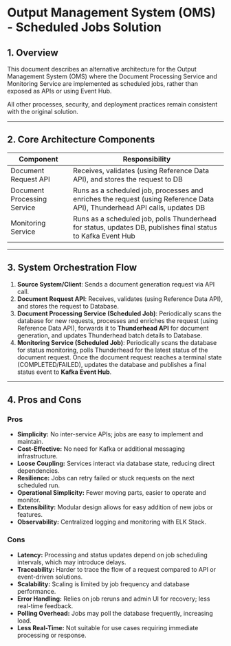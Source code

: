 # Output Management System (OMS) - Scheduled Jobs Solution

## 1. Overview
This document describes an alternative architecture for the Output Management System (OMS) where the Document Processing Service and Monitoring Service are implemented as scheduled jobs, rather than exposed as APIs or using Event Hub.

All other processes, security, and deployment practices remain consistent with the original solution.

---

## 2. Core Architecture Components

| Component                   | Responsibility                                                                                                            |
|-----------------------------|---------------------------------------------------------------------------------------------------------------------------|
| Document Request API        | Receives, validates (using Reference Data API), and stores the request to DB                                              |
| Document Processing Service | Runs as a scheduled job, processes and enriches the request (using Reference Data API), Thunderhead API calls, updates DB |
| Monitoring Service          | Runs as a scheduled job, polls Thunderhead for status, updates DB, publishes final status to Kafka Event Hub              |

---

## 3. System Orchestration Flow
1. **Source System/Client**: Sends a document generation request via API call.
2. **Document Request API**: Receives, validates (using Reference Data API), and stores the request to Database.
3. **Document Processing Service (Scheduled Job)**: Periodically scans the database for new requests, processes and enriches the request (using Reference Data API), forwards it to **Thunderhead API** for document generation, and updates Thunderhead batch details to Database.
4. **Monitoring Service (Scheduled Job)**: Periodically scans the database for status monitoring, polls Thunderhead for the latest status of the document request. Once the document request reaches a terminal state (COMPLETED/FAILED), updates the database and publishes a final status event to **Kafka Event Hub**.

---

## 4. Pros and Cons

### Pros
- **Simplicity:** No inter-service APIs; jobs are easy to implement and maintain.
- **Cost-Effective:** No need for Kafka or additional messaging infrastructure.
- **Loose Coupling:** Services interact via database state, reducing direct dependencies.
- **Resilience:** Jobs can retry failed or stuck requests on the next scheduled run.
- **Operational Simplicity:** Fewer moving parts, easier to operate and monitor.
- **Extensibility:** Modular design allows for easy addition of new jobs or features.
- **Observability:** Centralized logging and monitoring with ELK Stack.

### Cons
- **Latency:** Processing and status updates depend on job scheduling intervals, which may introduce delays.
- **Traceability:** Harder to trace the flow of a request compared to API or event-driven solutions.
- **Scalability:** Scaling is limited by job frequency and database performance.
- **Error Handling:** Relies on job reruns and admin UI for recovery; less real-time feedback.
- **Polling Overhead:** Jobs may poll the database frequently, increasing load.
- **Less Real-Time:** Not suitable for use cases requiring immediate processing or response.

